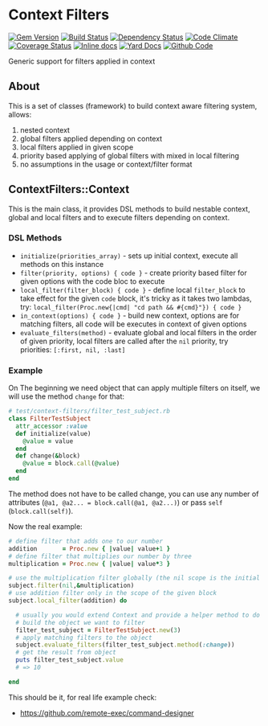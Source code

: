 # Context Filters

[![Gem Version](https://badge.fury.io/rb/context-filters.png)](https://rubygems.org/gems/context-filters)
[![Build Status](https://secure.travis-ci.org/remote-exec/context-filters.png?branch=master)](https://travis-ci.org/remote-exec/context-filters)
[![Dependency Status](https://gemnasium.com/remote-exec/context-filters.png)](https://gemnasium.com/remote-exec/context-filters)
[![Code Climate](https://codeclimate.com/github/remote-exec/context-filters.png)](https://codeclimate.com/github/remote-exec/context-filters)
[![Coverage Status](https://img.shields.io/coveralls/remote-exec/context-filters.svg)](https://coveralls.io/r/remote-exec/context-filters?branch=master)
[![Inline docs](http://inch-ci.org/github/remote-exec/context-filters.png)](http://inch-ci.org/github/remote-exec/context-filters)
[![Yard Docs](http://img.shields.io/badge/yard-docs-blue.svg)](http://rubydoc.info/github/remote-exec/context-filters/master/frames)
[![Github Code](http://img.shields.io/badge/github-code-blue.svg)](https://github.com/remote-exec/context-filters)

Generic support for filters applied in context

## About

This is a set of classes (framework) to build context aware filtering
system, allows:

1. nested context
2. global filters applied depending on context
3. local filters applied in given scope
4. priority based applying of global filters with mixed in local filtering
5. no assumptions in the usage or context/filter format

## ContextFilters::Context

This is the main class, it provides DSL methods to build nestable
context, global and local filters and to execute filters depending on
context.

### DSL Methods

- `initialize(priorities_array)` - sets up initial context, execute all
  methods on this instance
- `filter(priority, options) { code }` - create priority based filter
  for given options with the code bloc to execute
- `local_filter(filter_block) { code }` - define local `filter_block` to
  take effect for the given `code` block, it's tricky as it takes two
  lambdas, try: `local_filter(Proc.new{|cmd| "cd path && #{cmd}"}) { code }`
- `in_context(options) { code }` - build new context, options are for
  matching filters, all code will be executes in context of given options
- `evaluate_filters(method)` - evaluate global and local filters in the
  order of given priority, local filters are called after the `nil`
  priority, try priorities: `[:first, nil, :last]`

### Example

On The beginning we need object that can apply multiple filters on
itself, we will use the method `change` for that:
```ruby
# test/context-filters/filter_test_subject.rb
class FilterTestSubject
  attr_accessor :value
  def initialize(value)
    @value = value
  end
  def change(&block)
    @value = block.call(@value)
  end
end
```

The method does not have to be called change, you can use any number of
attributes (`@a1, @a2... = block.call(@a1, @a2...)`) or pass `self`
(`block.call(self)`).

Now the real example:

```ruby
# define filter that adds one to our number
addition       = Proc.new { |value| value+1 }
# define filter that multiplies our number by three
multiplication = Proc.new { |value| value*3 }

# use the multiplication filter globally (the nil scope is the initial context)
subject.filter(nil,&multiplication)
# use addition filter only in the scope of the given block
subject.local_filter(addition) do

  # usually you would extend Context and provide a helper method to do the following:
  # build the object we want to filter
  filter_test_subject = FilterTestSubject.new(3)
  # apply matching filters to the object
  subject.evaluate_filters(filter_test_subject.method(:change))
  # get the result from object
  puts filter_test_subject.value
  # => 10

end
```

This should be it, for real life example check:

- https://github.com/remote-exec/command-designer
